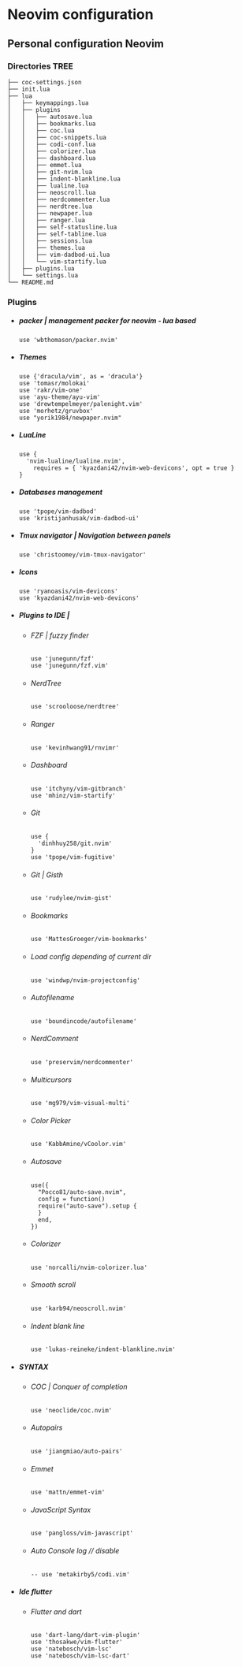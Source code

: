 # Neovim configuration
## Personal configuration Neovim
### Directories TREE
```
├── coc-settings.json
├── init.lua
├── lua
│   ├── keymappings.lua
│   ├── plugins
│   │   ├── autosave.lua
│   │   ├── bookmarks.lua
│   │   ├── coc.lua
│   │   ├── coc-snippets.lua
│   │   ├── codi-conf.lua
│   │   ├── colorizer.lua
│   │   ├── dashboard.lua
│   │   ├── emmet.lua
│   │   ├── git-nvim.lua
│   │   ├── indent-blankline.lua
│   │   ├── lualine.lua
│   │   ├── neoscroll.lua
│   │   ├── nerdcommenter.lua
│   │   ├── nerdtree.lua
│   │   ├── newpaper.lua
│   │   ├── ranger.lua
│   │   ├── self-statusline.lua
│   │   ├── self-tabline.lua
│   │   ├── sessions.lua
│   │   ├── themes.lua
│   │   ├── vim-dadbod-ui.lua
│   │   └── vim-startify.lua
│   ├── plugins.lua
│   └── settings.lua
└── README.md
```
### Plugins

* ##### packer | management packer for neovim - lua based
  ```
  use 'wbthomason/packer.nvim'
  ```

* ##### Themes
  ```
  use {'dracula/vim', as = 'dracula'}
  use 'tomasr/molokai'
  use 'rakr/vim-one'
  use 'ayu-theme/ayu-vim'
  use 'drewtempelmeyer/palenight.vim'
  use 'morhetz/gruvbox'
  use "yorik1984/newpaper.nvim"
  ```

* ##### LuaLine
  ```
  use {
    'nvim-lualine/lualine.nvim',
      requires = { 'kyazdani42/nvim-web-devicons', opt = true }
  }
  ```

* ##### Databases management
  ```
  use 'tpope/vim-dadbod'
  use 'kristijanhusak/vim-dadbod-ui'
  ```

* ##### Tmux navigator | Navigation between panels
  ```
  use 'christoomey/vim-tmux-navigator'
  ```

* ##### Icons
  ```
  use 'ryanoasis/vim-devicons'
  use 'kyazdani42/nvim-web-devicons'
  ```

* ##### Plugins to IDE |
  * ###### FZF | fuzzy finder
    ```
    use 'junegunn/fzf'
    use 'junegunn/fzf.vim'
    ```

  * ###### NerdTree
    ```
    use 'scrooloose/nerdtree'
    ```

  * ###### Ranger
    ```
    use 'kevinhwang91/rnvimr'
    ```

  * ###### Dashboard
    ```
    use 'itchyny/vim-gitbranch'
    use 'mhinz/vim-startify'
    ```

  * ###### Git
    ```
    use {
      'dinhhuy258/git.nvim'
    }
    use 'tpope/vim-fugitive'
    ```

  * ###### Git | Gisth
    ```
    use 'rudylee/nvim-gist'
    ```

  * ###### Bookmarks
    ```
    use 'MattesGroeger/vim-bookmarks'
    ```

  * ###### Load config depending of current dir
    ```
    use 'windwp/nvim-projectconfig'
    ```

  * ###### Autofilename
    ```
    use 'boundincode/autofilename'
    ```

  * ###### NerdComment
    ```
    use 'preservim/nerdcommenter'
    ```

  * ###### Multicursors
    ```
    use 'mg979/vim-visual-multi'
    ```

  * ###### Color Picker
    ```
    use 'KabbAmine/vCoolor.vim'
    ```

  * ###### Autosave
    ```
    use({
      "Pocco81/auto-save.nvim",
      config = function()
      require("auto-save").setup {
      }
      end,
    })
    ```

  * ###### Colorizer
    ```
    use 'norcalli/nvim-colorizer.lua'
    ```

  * ###### Smooth scroll
    ```
    use 'karb94/neoscroll.nvim'
    ```

  * ###### Indent blank line
    ```
    use 'lukas-reineke/indent-blankline.nvim'
    ```

* ##### SYNTAX
  * ###### COC | Conquer of completion
    ```
    use 'neoclide/coc.nvim'
    ```

  * ###### Autopairs
    ```
    use 'jiangmiao/auto-pairs'
    ```

  * ###### Emmet
    ```
    use 'mattn/emmet-vim'
    ```

  * ###### JavaScript Syntax
    ```
    use 'pangloss/vim-javascript'
    ```

  * ###### Auto Console log // disable
    ```
    -- use 'metakirby5/codi.vim'
    ```

* ##### Ide flutter
  * ###### Flutter and dart
    ```
    use 'dart-lang/dart-vim-plugin'
    use 'thosakwe/vim-flutter'
    use 'natebosch/vim-lsc'
    use 'natebosch/vim-lsc-dart'
    ```

